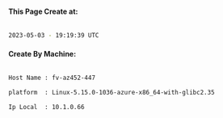 
   
#### This Page Create at:

```bash

2023-05-03 - 19:19:39 UTC

```

#### Create By Machine:

```bash

Host Name : fv-az452-447

platform  : Linux-5.15.0-1036-azure-x86_64-with-glibc2.35

Ip Local  : 10.1.0.66

```

